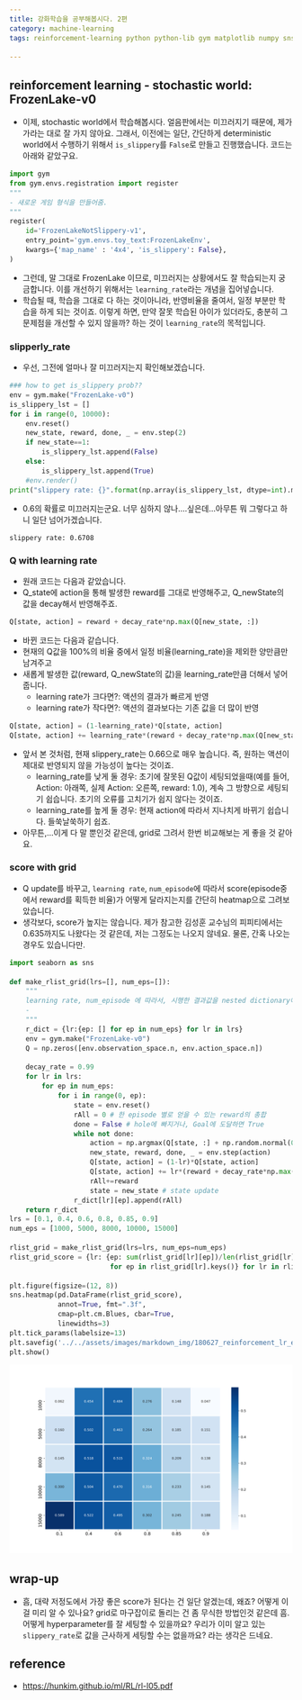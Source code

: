 ```yaml
---
title: 강화학습을 공부해봅시다. 2편 
category: machine-learning
tags: reinforcement-learning python python-lib gym matplotlib numpy sns heatmap learning-rate

---
```


## reinforcement learning - stochastic world: FrozenLake-v0

- 이제, stochastic world에서 학습해봅시다. 얼음판에서는 미끄러지기 때문에, 제가 가라는 대로 잘 가지 않아요. 그래서, 이전에는 일단, 간단하게 deterministic world에서 수행하기 위해서 `is_slippery`를 `False`로 만들고 진행했습니다. 코드는 아래와 같았구요. 

```python
import gym
from gym.envs.registration import register
"""
- 새로운 게임 형식을 만들어줌.
"""
register(
    id='FrozenLakeNotSlippery-v1',
    entry_point='gym.envs.toy_text:FrozenLakeEnv',
    kwargs={'map_name' : '4x4', 'is_slippery': False},
)
```

- 그런데, 말 그대로 FrozenLake 이므로, 미끄러지는 상황에서도 잘 학습되는지 궁금합니다. 이를 개선하기 위해서는 `learning_rate`라는 개념을 집어넣습니다. 
- 학습될 때, 학습을 그대로 다 하는 것이아니라, 반영비율을 줄여서, 일정 부분만 학습을 하게 되는 것이죠. 이렇게 하면, 만약 잘못 학습된 아이가 있더라도, 충분히 그 문제점을 개선할 수 있지 않을까? 하는 것이 `learning_rate`의 목적입니다. 

### slipperly_rate

- 우선, 그전에 얼마나 잘 미끄러지는지 확인해보겠습니다. 

```python
### how to get is_slippery prob??
env = gym.make("FrozenLake-v0")
is_slippery_lst = []
for i in range(0, 10000):
    env.reset()
    new_state, reward, done, _ = env.step(2)
    if new_state==1:
        is_slippery_lst.append(False)
    else:
        is_slippery_lst.append(True)
    #env.render()
print("slippery rate: {}".format(np.array(is_slippery_lst, dtype=int).mean()))
```

- 0.6의 확률로 미끄러지는군요. 너무 심하지 않나....싶은데...아무튼 뭐 그렇다고 하니 일단 넘어가겠습니다. 

```
slippery rate: 0.6708
```

### Q with learning rate

- 원래 코드는 다음과 같았습니다. 
- Q_state에 action을 통해 발생한 reward를 그대로 반영해주고, Q_newState의 값을 decay해서 반영해주죠. 

```python
Q[state, action] = reward + decay_rate*np.max(Q[new_state, :])
```

- 바뀐 코드는 다음과 같습니다. 
- 현재의 Q값을 100%의 비율 중에서 일정 비율(learning_rate)을 제외한 양만큼만 남겨주고 
- 새롭게 발생한 값(reward, Q_newState의 값)을 learning_rate만큼 더해서 넣어줍니다. 
    - learning rate가 크다면?: 액션의 결과가 빠르게 반영
    - learning rate가 작다면?: 액션의 결과보다는 기존 값을 더 많이 반영

```python
Q[state, action] = (1-learning_rate)*Q[state, action] 
Q[state, action] += learning_rate*(reward + decay_rate*np.max(Q[new_state, :]))
```

- 앞서 본 것처럼, 현재 slippery_rate는 0.66으로 매우 높습니다. 즉, 원하는 액션이 제대로 반영되지 않을 가능성이 높다는 것이죠. 
    - learning_rate를 낮게 둘 경우: 초기에 잘못된 Q값이 세팅되었을때(예를 들어, Action: 아래쪽, 실제 Action: 오른쪽, reward: 1.0), 계속 그 방향으로 세팅되기 쉽습니다. 초기의 오류를 고치기가 쉽지 않다는 것이죠. 
    - learning_rate를 높게 둘 경우: 현재 action에 따라서 지나치게 바뀌기 쉽습니다. 들쑥날쑥하기 쉽죠. 
- 아무튼,...이게 다 말 뿐인것 같은데, grid로 그려서 한번 비교해보는 게 좋을 것 같아요. 

### score with grid 

- Q update를 바꾸고, `learning rate`, `num_episode`에 따라서 score(episode중에서 reward를 획득한 비율)가 어떻게 달라지는지를 간단히 heatmap으로 그려보았습니다. 
- 생각보다, score가 높지는 않습니다. 제가 참고한 김성훈 교수님의 피피티에서는 0.635까지도 나왔다는 것 같은데, 저는 그정도는 나오지 않네요. 물론, 간혹 나오는 경우도 있습니다만. 

```python
import seaborn as sns 

def make_rlist_grid(lrs=[], num_eps=[]):
    """
    learning rate, num_episode 에 따라서, 시행한 결과값을 nested dictionary에 넣어줌
    - 
    """
    r_dict = {lr:{ep: [] for ep in num_eps} for lr in lrs}
    env = gym.make("FrozenLake-v0")
    Q = np.zeros([env.observation_space.n, env.action_space.n])
    
    decay_rate = 0.99 
    for lr in lrs:
        for ep in num_eps:
            for i in range(0, ep):
                state = env.reset()
                rAll = 0 # 한 episode 별로 얻을 수 있는 reward의 총합
                done = False # hole에 빠지거나, Goal에 도달하면 True
                while not done:
                    action = np.argmax(Q[state, :] + np.random.normal(0, 1, env.action_space.n)/(i+1))
                    new_state, reward, done, _ = env.step(action)
                    Q[state, action] = (1-lr)*Q[state, action] 
                    Q[state, action] += lr*(reward + decay_rate*np.max(Q[new_state, :]))
                    rAll+=reward
                    state = new_state # state update
                r_dict[lr][ep].append(rAll)
    return r_dict
lrs = [0.1, 0.4, 0.6, 0.8, 0.85, 0.9]
num_eps = [1000, 5000, 8000, 10000, 15000]

rlist_grid = make_rlist_grid(lrs=lrs, num_eps=num_eps)
rlist_grid_score = {lr: {ep: sum(rlist_grid[lr][ep])/len(rlist_grid[lr][ep]) 
                         for ep in rlist_grid[lr].keys()} for lr in rlist_grid.keys() }

plt.figure(figsize=(12, 8))
sns.heatmap(pd.DataFrame(rlist_grid_score), 
            annot=True, fmt=".3f",
            cmap=plt.cm.Blues, cbar=True,
            linewidths=3)
plt.tick_params(labelsize=13)
plt.savefig('../../assets/images/markdown_img/180627_reinforcement_lr_ep_heatmap.svg')
plt.show()
```

![](/assets/images/markdown_img/180627_reinforcement_lr_ep_heatmap.svg)


## wrap-up 

- 흠, 대략 저정도에서 가장 좋은 score가 된다는 건 일단 알겠는데, 왜죠? 어떻게 이걸 미리 알 수 있나요? grid로 마구잡이로 돌리는 건 좀 무식한 방법인것 같은데 흠. 어떻게 hyperparameter를 잘 세팅할 수 있을까요? 우리가 이미 알고 있는 `slippery_rate`로 값을 근사하게 세팅할 수는 없을까요? 라는 생각은 드네요. 

## reference

- <https://hunkim.github.io/ml/RL/rl-l05.pdf>